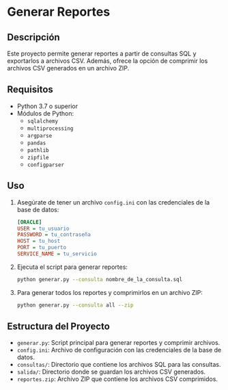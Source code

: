 # Generar Reportes

## Descripción

Este proyecto permite generar reportes a partir de consultas SQL y exportarlos a archivos CSV. Además, ofrece la opción de comprimir los archivos CSV generados en un archivo ZIP.

## Requisitos

- Python 3.7 o superior
- Módulos de Python:
  - `sqlalchemy`
  - `multiprocessing`
  - `argparse`
  - `pandas`
  - `pathlib`
  - `zipfile`
  - `configparser`

## Uso

1. Asegúrate de tener un archivo `config.ini` con las credenciales de la base de datos:

   ```ini
   [ORACLE]
   USER = tu_usuario
   PASSWORD = tu_contraseña
   HOST = tu_host
   PORT = tu_puerto
   SERVICE_NAME = tu_servicio
   ```

2. Ejecuta el script para generar reportes:

   ```sh
   python generar.py --consulta nombre_de_la_consulta.sql
   ```

3. Para generar todos los reportes y comprimirlos en un archivo ZIP:

   ```sh
   python generar.py --consulta all --zip
   ```

## Estructura del Proyecto

- `generar.py`: Script principal para generar reportes y comprimir archivos.
- `config.ini`: Archivo de configuración con las credenciales de la base de datos.
- `consultas/`: Directorio que contiene los archivos SQL para las consultas.
- `salida/`: Directorio donde se guardan los archivos CSV generados.
- `reportes.zip`: Archivo ZIP que contiene los archivos CSV comprimidos.

